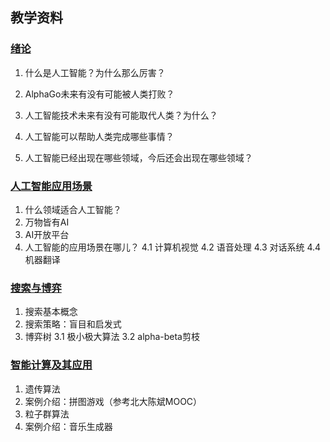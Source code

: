 ## 教学资料

### [绪论](https://github.com/happyfaye/AIforJmuNet/tree/master/%E6%95%99%E5%AD%A6%E8%B5%84%E6%96%99/%E7%BB%AA%E8%AE%BA)

1. 什么是人工智能？为什么那么厉害？

2. AlphaGo未来有没有可能被人类打败？

3. 人工智能技术未来有没有可能取代人类？为什么？

4. 人工智能可以帮助人类完成哪些事情？

5. 人工智能已经出现在哪些领域，今后还会出现在哪些领域？

### [人工智能应用场景](https://github.com/happyfaye/AIforJmuNet/tree/master/%E6%95%99%E5%AD%A6%E8%B5%84%E6%96%99/%E5%BA%94%E7%94%A8%E5%9C%BA%E6%99%AF)
1. 什么领域适合人工智能？
2. 万物皆有AI
3. AI开放平台
4. 人工智能的应用场景在哪儿？
    4.1 计算机视觉
    4.2 语音处理
    4.3 对话系统
    4.4 机器翻译 

### [搜索与博弈](https://github.com/happyfaye/AIforJmuNet/tree/master/%E6%95%99%E5%AD%A6%E8%B5%84%E6%96%99/%E6%90%9C%E7%B4%A2%E4%B8%8E%E5%8D%9A%E5%BC%88)
1. 搜索基本概念
2. 搜索策略：盲目和启发式
3. 博弈树
    3.1 极小极大算法
    3.2 alpha-beta剪枝

### [智能计算及其应用](https://github.com/happyfaye/AIforJmuNet/tree/master/%E6%95%99%E5%AD%A6%E8%B5%84%E6%96%99/%E6%99%BA%E8%83%BD%E8%AE%A1%E7%AE%97%E5%8F%8A%E5%85%B6%E5%BA%94%E7%94%A8)
1. 遗传算法
2. 案例介绍：拼图游戏（参考北大陈斌MOOC）
3. 粒子群算法
4. 案例介绍：音乐生成器




